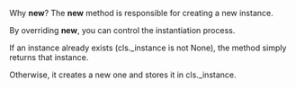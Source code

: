 Why __new__?
The __new__ method is responsible for creating a new instance.

By overriding __new__, you can control the instantiation process.

If an instance already exists (cls._instance is not None), the method simply returns that instance.

Otherwise, it creates a new one and stores it in cls._instance.